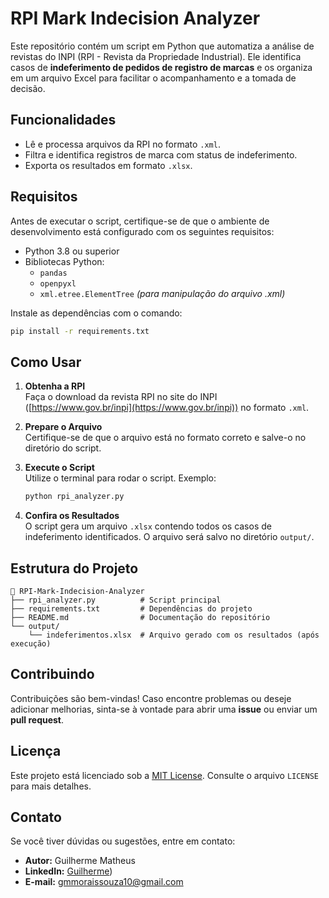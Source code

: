 # RPI Mark Indecision Analyzer

Este repositório contém um script em Python que automatiza a análise de revistas do INPI (RPI - Revista da Propriedade Industrial). Ele identifica casos de **indeferimento de pedidos de registro de marcas** e os organiza em um arquivo Excel para facilitar o acompanhamento e a tomada de decisão.

## Funcionalidades

- Lê e processa arquivos da RPI no formato `.xml`.
- Filtra e identifica registros de marca com status de indeferimento.
- Exporta os resultados em formato `.xlsx`.

## Requisitos

Antes de executar o script, certifique-se de que o ambiente de desenvolvimento está configurado com os seguintes requisitos:

- Python 3.8 ou superior
- Bibliotecas Python:
  - `pandas`
  - `openpyxl`
  - `xml.etree.ElementTree` *(para manipulação do arquivo .xml)*

Instale as dependências com o comando:

```bash
pip install -r requirements.txt
```

## Como Usar

1. **Obtenha a RPI**  
   Faça o download da revista RPI no site do INPI ([https://www.gov.br/inpi](https://www.gov.br/inpi)) no formato `.xml`.

2. **Prepare o Arquivo**  
   Certifique-se de que o arquivo está no formato correto e salve-o no diretório do script.

3. **Execute o Script**  
   Utilize o terminal para rodar o script. Exemplo:

   ```bash
   python rpi_analyzer.py
   ```

4. **Confira os Resultados**  
   O script gera um arquivo `.xlsx` contendo todos os casos de indeferimento identificados. O arquivo será salvo no diretório `output/`.

## Estrutura do Projeto

```
📂 RPI-Mark-Indecision-Analyzer
├── rpi_analyzer.py          # Script principal
├── requirements.txt         # Dependências do projeto
├── README.md                # Documentação do repositório
└── output/
    └── indeferimentos.xlsx  # Arquivo gerado com os resultados (após execução)
```

## Contribuindo

Contribuições são bem-vindas! Caso encontre problemas ou deseje adicionar melhorias, sinta-se à vontade para abrir uma **issue** ou enviar um **pull request**.

## Licença

Este projeto está licenciado sob a [MIT License](LICENSE). Consulte o arquivo `LICENSE` para mais detalhes.

## Contato

Se você tiver dúvidas ou sugestões, entre em contato:

- **Autor:** Guilherme Matheus
- **LinkedIn:** [Guilherme](https://www.linkedin.com/in/gmmoraissouza/))
- **E-mail:** [gmmoraissouza10@gmail.com](mailto:gmmoraissouza10@gmail.com)
